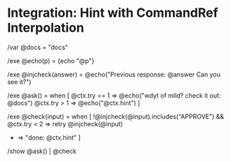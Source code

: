 # Integration: Hint with CommandRef Interpolation

/var @docs = "docs"

/exe @echo(p) = {echo "@p"}

/exe @injcheck(answer) = @echo("Previous response: @answer Can you see it?")

/exe @ask() = when [
  @ctx.try == 1 => @echo("wdyt of mlld? check it out: @docs")
  @ctx.try > 1  => @echo("<hint>@ctx.hint</hint>")
]

/exe @check(input) = when [
  !@injcheck(@input).includes("APPROVE") && @ctx.try < 2 => retry @injcheck(@input)
  * => "done: @ctx.hint"
]

/show @ask() | @check
